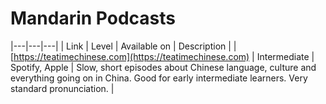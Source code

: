 # Mandarin Podcasts

|---|---|---|
| Link | Level | Available on | Description |
| [https://teatimechinese.com](https://teatimechinese.com) | Intermediate | Spotify, Apple | Slow, short episodes about Chinese language, culture and everything going on in China. Good for early intermediate learners. Very standard pronunciation. |